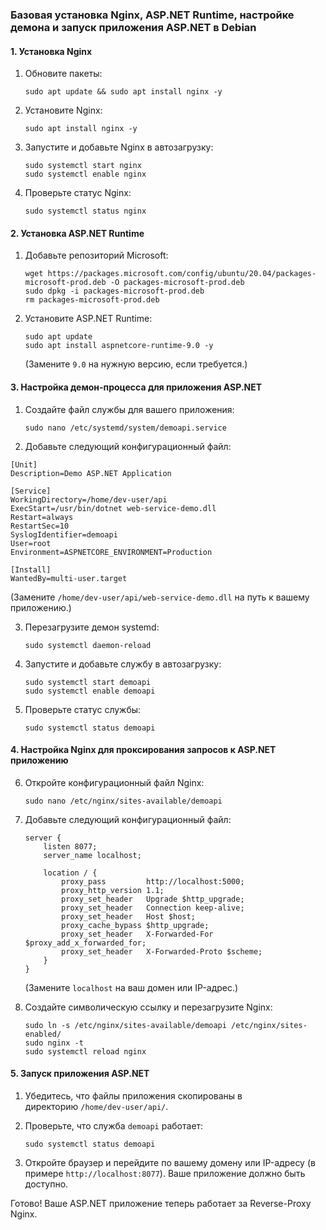 ﻿### Базовая установка Nginx, ASP.NET Runtime, настройке демона и запуск приложения ASP.NET в Debian

#### 1. Установка Nginx

1. Обновите пакеты:

   `sudo apt update && sudo apt install nginx -y`

2. Установите Nginx:

   `sudo apt install nginx -y`

3. Запустите и добавьте Nginx в автозагрузку:

    ```
    sudo systemctl start nginx
    sudo systemctl enable nginx
	```

4. Проверьте статус Nginx:

   `sudo systemctl status nginx`

#### 2. Установка ASP.NET Runtime

1. Добавьте репозиторий Microsoft:

    ```
    wget https://packages.microsoft.com/config/ubuntu/20.04/packages-microsoft-prod.deb -O packages-microsoft-prod.deb
    sudo dpkg -i packages-microsoft-prod.deb
    rm packages-microsoft-prod.deb
	```

2. Установите ASP.NET Runtime:

    ```
    sudo apt update
    sudo apt install aspnetcore-runtime-9.0 -y
    ```
   (Замените `9.0` на нужную версию, если требуется.)


#### 3. Настройка демон-процесса для приложения ASP.NET

1. Создайте файл службы для вашего приложения:

   `sudo nano /etc/systemd/system/demoapi.service`

2. Добавьте следующий конфигурационный файл:

```
[Unit]
Description=Demo ASP.NET Application

[Service]
WorkingDirectory=/home/dev-user/api
ExecStart=/usr/bin/dotnet web-service-demo.dll
Restart=always
RestartSec=10
SyslogIdentifier=demoapi
User=root
Environment=ASPNETCORE_ENVIRONMENT=Production

[Install]
WantedBy=multi-user.target
```
   (Замените `/home/dev-user/api/web-service-demo.dll` на путь к вашему приложению.)

3. Перезагрузите демон systemd:

   `sudo systemctl daemon-reload`

4. Запустите и добавьте службу в автозагрузку:

    ```
    sudo systemctl start demoapi
    sudo systemctl enable demoapi
	```

5. Проверьте статус службы:

   `sudo systemctl status demoapi`


#### 4. Настройка Nginx для проксирования запросов к ASP.NET приложению

6. Откройте конфигурационный файл Nginx:

   `sudo nano /etc/nginx/sites-available/demoapi`

7. Добавьте следующий конфигурационный файл:

    ```   
    server {
        listen 8077;
        server_name localhost;
    
        location / {
            proxy_pass         http://localhost:5000;
            proxy_http_version 1.1;
            proxy_set_header   Upgrade $http_upgrade;
            proxy_set_header   Connection keep-alive;
            proxy_set_header   Host $host;
            proxy_cache_bypass $http_upgrade;
            proxy_set_header   X-Forwarded-For $proxy_add_x_forwarded_for;
            proxy_set_header   X-Forwarded-Proto $scheme;
        }
    }
	```

   (Замените `localhost` на ваш домен или IP-адрес.)

8. Создайте символическую ссылку и перезагрузите Nginx:

    ```
    sudo ln -s /etc/nginx/sites-available/demoapi /etc/nginx/sites-enabled/
    sudo nginx -t
    sudo systemctl reload nginx
    ```

#### 5. Запуск приложения ASP.NET

1. Убедитесь, что файлы приложения скопированы в директорию `/home/dev-user/api/`.

2. Проверьте, что служба `demoapi` работает:

   `sudo systemctl status demoapi`

3. Откройте браузер и перейдите по вашему домену или IP-адресу (в примере `http://localhost:8077`). Ваше приложение должно быть доступно.


Готово! Ваше ASP.NET приложение теперь работает за Reverse-Proxy Nginx.